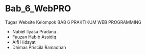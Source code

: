 ﻿# Bab_6_WebPRO
 
Tugas Website Kelompok BAB 6
PRAKTIKUM WEB PROGRAMMING
- Nabiel Ilyasa Pradana
- Fauzan Habib Assidiq
- Alfi Hidayat
- Dhimas Priscila Ramadhan
